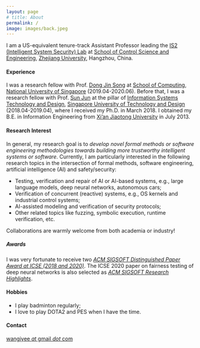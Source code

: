 ```yaml
---
layout: page
# title: About
permalink: /
image: images/back.jpeg
---
```


I am a US-equivalent tenure-track Assistant Professor leading the [IS2 (Intelligent System Security) Lab](http://is2lab.github.io) at [School of Control Science and Engineering](http://www.cse.zju.edu.cn), [Zhejiang University](https://www.zju.edu.cn/), Hangzhou, China.


#### Experience

<!-- - July 2020 - present, Assistant Professor, Zhejiang University
- April 2019 - June 2020, Research Fellow, National University of Singapore, Supervisor: Prof. [Dong Jin Song](https://www.comp.nus.edu.sg/~dongjs/)
- April 2018 - April 2019, Research Fellow, Singapore University of Technology and Design, Supervisor: Prof. [Sun Jun](https://sunjun.site/) -->

I was a research fellow with Prof. [Dong Jin Song](https://www.comp.nus.edu.sg/~dongjs/) at [School of Computing](https://www.comp.nus.edu.sg/), [National University of Singapore](http://www.nus.edu.sg/) (2019.04-2020.06). Before that, I was a research fellow with Prof. [Sun Jun](https://sunjun.site/) at the pillar of [Information Systems Technology and Design](https://istd.sutd.edu.sg/), [Singapore University of Technology and Design](https://www.sutd.edu.sg/) (2018.04-2019.04), where I received my Ph.D. in March 2018. I obtained my B.E. in Information Engineering from [Xi’an Jiaotong University](http://www.xjtu.edu.cn/) in July 2013.
 

<!-- <img align="right" src="images/me2.jpeg" />  -->
<!-- <img style="float: right;" src="images/me2.jpeg">  -->

#### Research Interest

In general, my research goal is to *develop novel formal methods or software engineering methodologies towards building more trustworthy intelligent systems or software*. Currently, I am particularly interested in the following research topics in the intersection of formal methods, software engineering, artificial intelligence (AI) and safety/security:
- Testing, verification and repair of AI or AI-based systems, e.g., large language models, deep neural networks, autonomous cars;
- Verification of concurrent (reactive) systems, e.g., OS kernels and industrial control systems;
- AI-assisted modeling and verification of security protocols;
- Other related topics like fuzzing, symbolic execution, runtime verification, etc.

Collaborations are warmly welcome from both academia or industry!

<!-- my research concerns *how to better design, implement and analyze systems, with a focus on artificial intelligence (AI) systems and cyber-physical systems (CPS), such as autonomous driving car, industrial control system, and recommendation system, using various software engineering (SE) techniques ranging from formal methods, program analysis to software testing.* <u>Most of my recent works are focused on testing and enhancing the robustness or fairness of deep learning models deployed in different application domains to improve the system reliability and security.</u> -->

##### Awards
I was very fortunate to receive two [*ACM SIGSOFT Distinguished Paper Award at ICSE (2018 and 2020)*](https://www.sigsoft.org/awards/distinguishedPaperAward.html). The ICSE 2020 paper on fairness testing of deep neural networks is also selected as [*ACM SIGSOFT Research Highlights*](https://www.sigsoft.org/resources/highlights.html).

<!-- #### Vacancies -->

<!-- <font color="#dd0000">
I am actively looking for self-motivated PostDoc/PhD/master/research assistants/research interns to work with me at ZJU. </font>
Feel free to drop me an email with CV if you are interested. Preferred PhD candidates should have a strong background in logic, mathematics or programming, and more importantly love doing research. For ZJU students, please walk in to my office at Lecture Building 9-350, if you wish to have a talk.
 -->

#### Hobbies

- I play badminton regularly;
- I love to play DOTA2 and PES when I have the time.

#### Contact

[wangjyee *at* gmail *dot* com](mailto:wangjyee@gmail.com)